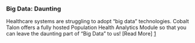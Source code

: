 ### Big Data: Daunting

Healthcare systems are struggling to adopt “big data” technologies. Cobalt Talon offers a fully hosted Population Health Analytics Module so that you can leave the daunting part of “Big Data” to us! [Read More] [1]

[1]: http://cobalttalon.staging.dazium.com/news/big-data-daunting.html
